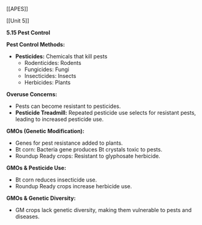 [[APES]]

[[Unit 5]]


**5.15 Pest Control**

**Pest Control Methods:**

* **Pesticides:** Chemicals that kill pests
    * Rodenticides: Rodents
    * Fungicides: Fungi
    * Insecticides: Insects
    * Herbicides: Plants

**Overuse Concerns:**

* Pests can become resistant to pesticides.
* **Pesticide Treadmill:** Repeated pesticide use selects for resistant pests, leading to increased pesticide use.

**GMOs (Genetic Modification):**

* Genes for pest resistance added to plants.
* Bt corn: Bacteria gene produces Bt crystals toxic to pests.
* Roundup Ready crops: Resistant to glyphosate herbicide.

**GMOs & Pesticide Use:**

* Bt corn reduces insecticide use.
* Roundup Ready crops increase herbicide use.

**GMOs & Genetic Diversity:**

* GM crops lack genetic diversity, making them vulnerable to pests and diseases.